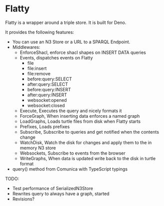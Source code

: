 # Flatty

Flatty is a wrapper around a triple store. It is built for Deno.

It provides the following features:

- You can use an N3 Store or a URL to a SPARQL Endpoint.
- Middlewares: 
  - EnforceShacl, enforce shacl shapes on INSERT DATA queries
  - Events, dispatches events on Flatty
    - file
    - file:insert
    - file:remove
    - before:query:SELECT
    - after:query:SELECT
    - before:query:INSERT
    - after:query:INSERT
    - websocket:opened
    - websocket:closed
  - Execute, Executes the query and nicely formats it
  - ForceGraph, When inserting data enforces a named graph
  - LoadGraphs, Loads turtle files from disk when Flatty starts
  - Prefixes, Loads prefixes
  - Subscribe, Subscribe to queries and get notified when the contents change
  - WatchDisk, Watch the disk for changes and apply them to the in memory N3 store
  - Websockets, Subscribe to events from the browser
  - WriteGraphs, When data is updated write back to the disk in turtle format  
- query() method from Comunica with TypeScript typings

TODO:

- Test performance of SerializedN3Store
- Rewrites query to always have a graph, started
- Revisions?